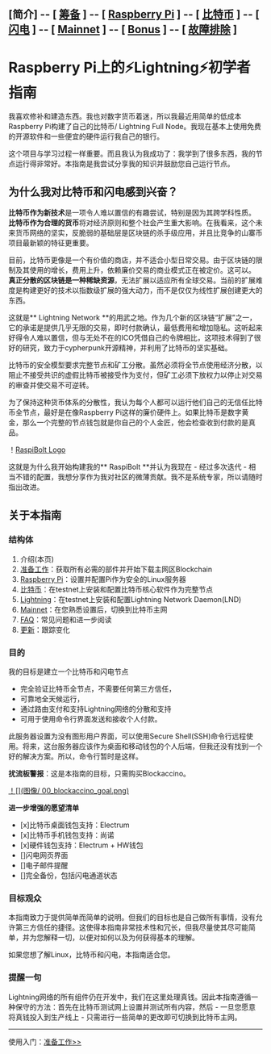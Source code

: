 [**简介**] -- [ [筹备](raspibolt_10_preparations.md) ] -- [ [Raspberry Pi](raspibolt_20_pi.md) ] -- [ [比特币](raspibolt_30_bitcoin.md) ] -- [ [闪电](raspibolt_40_lnd.md) ] -- [ [Mainnet](raspibolt_50_mainnet.md) ] -- [ [Bonus](raspibolt_60_bonus.md) ] -- [ [故障排除](raspibolt_70_troubleshooting.md) ] 
-----
# Raspberry Pi上的️⚡Lightning️⚡初学者指南

我喜欢修补和建造东西。我也对数字货币着迷，所以我最近用简单的低成本Raspberry Pi构建了自己的比特币/ Lightning Full Node。我现在基本上使用免费的开源软件和一些便宜的硬件运行我自己的银行。

这个项目与学习过程一样重要。而且我认为我成功了：我学到了很多东西，我的节点运行得非常好。本指南是我尝试分享我的知识并鼓励您自己运行节点。

## 为什么我对比特币和闪电感到兴奋？

**比特币作为新技术**是一项令人难以置信的有趣尝试，特别是因为其跨学科性质。 **比特币作为合理的货币**将对经济原则和整个社会产生重大影响。在我看来，这个未来货币网络的坚实，反脆弱的基础层是区块链的杀手级应用，并且比竞争的山寨币项目最新颖的特征更重要。

目前，比特币更像是一个有价值的商店，并不适合小型日常交易。由于区块链的限制及其使用的增长，费用上升，依赖廉价交易的商业模式正在被定价。这可以。 **真正分散的区块链是一种稀缺资源**，无法扩展以适应所有全球交易。当前的扩展难度是构建更好的技术以指数级扩展的强大动力，而不是仅仅为线性扩展创建更大的东西。

这就是** Lightning Network **的用武之地。作为几个新的区块链“扩展”之一，它的承诺是提供几乎无限的交易，即时付款确认，最低费用和增加隐私。这听起来好得令人难以置信，但与无处不在的ICO凭借自己的令牌相比，这项技术得到了很好的研究，致力于cypherpunk开源精神，并利用了比特币的坚实基础。

比特币的安全模型要求完整节点和矿工分散。虽然必须将全节点使用经济分散，以阻止不接受共识的虚假比特币被接受作为支付，但矿工必须下放权力以停止对交易的审查并使交易不可逆转。

为了保持这种货币体系的分散性，我认为每个人都可以运行他们自己的无信任比特币全节点，最好是在像Raspberry Pi这样的廉价硬件上。如果比特币是数字黄金，那么一个完整的节点钱包就是你自己的个人金匠，他会检查收到付款的是真品。

！[RaspiBolt Logo](images/00_raspibolt_banner_440.png)

这就是为什么我开始构建我的** RaspiBolt **并认为我现在 - 经过多次迭代 - 相当不错的配置，我想分享作为我对社区的微薄贡献。我不是系统专家，所以请随时指出改进。

## 关于本指南
### 结构体

1. 介绍(本页)
2. [准备工作](raspibolt_10_preparations.md)：获取所有必需的部件并开始下载主网区Blockchain
3. [Raspberry Pi](raspibolt_20_pi.md)：设置并配置Pi作为安全的Linux服务器
4. [比特币](raspibolt_30_bitcoin.md)：在testnet上安装和配置比特币核心软件作为完整节点
5. [Lightning](raspibolt_40_lnd.md)：在testnet上安装和配置Lightning Network Daemon(LND)
6. [Mainnet](raspibolt_50_mainnet.md)：在您熟悉设置后，切换到比特币主网
7. [FAQ](raspibolt_faq.md)：常见问题和进一步阅读
8. [更新](raspibolt_updates.md)：跟踪变化

### 目的

我的目标是建立一个比特币和闪电节点
* 完全验证比特币全节点，不需要任何第三方信任，
* 可靠地全天候运行，
* 通过路由支付和支持Lightning网络的分散和支持
* 可用于使用命令行界面发送和接收个人付款。

此服务器设置为没有图形用户界面，可以使用Secure Shell(SSH)命令行远程使用。将来，这台服务器应该作为桌面和移动钱包的个人后端，但我还没有找到一个好的解决方案。所以，命令行暂时是这样。

**扰流板警报**：这是本指南的目标，只需购买Blockaccino。

[！[](图像/ 00_blockaccino_goal.png) ](https://vimeo.com/258395303)

**进一步增强的愿望清单**

- [x]比特币桌面钱包支持：Electrum
- [x]比特币手机钱包支持：尚诺
- [x]硬件钱包支持：Electrum + HW钱包
- []闪电网页界面
- []电子邮件提醒
- []完全备份，包括闪电通道状态

### 目标观众

本指南致力于提供简单而简单的说明。但我们的目标也是自己做所有事情，没有允许第三方信任的捷径。这使得本指南非常技术性和冗长，但我尽量使其尽可能简单，并为您解释一切，以便对如何以及为何获得基本的理解。

如果您想了解Linux，比特币和闪电，本指南适合您。

### 提醒一句
Lightning网络的所有组件仍在开发中，我们在这里处理真钱。因此本指南遵循一种保守的方法：首先在比特币测试网上设置并测试所有内容，然后 - 一旦您愿意将真钱投入到生产线上 - 只需进行一些简单的更改即可切换到比特币主网。

---
使用入门：[准备工作>>](raspibolt_10_preparations.md)
